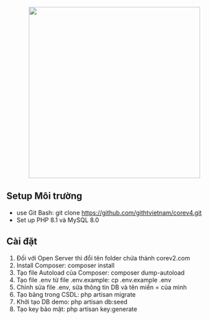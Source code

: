 <p align="center"><a href="https://laravel.com" target="_blank"><img src="https://raw.githubusercontent.com/laravel/art/master/logo-lockup/5%20SVG/2%20CMYK/1%20Full%20Color/laravel-logolockup-cmyk-red.svg" width="400"></a></p>

## Setup Môi trường

- use Git Bash: git clone https://github.com/githtvietnam/corev4.git
- Set up PHP 8.1 và MySQL 8.0


## Cài đặt

1. Đối với Open Server thì đổi tên folder chứa thành corev2.com
2. Install Composer: composer install
3. Tạo file Autoload của Composer: composer dump-autoload
4. Tạo file .env từ file .env.example: cp .env.example .env
5. Chỉnh sửa file .env, sửa thông tin DB và tên miền = của mình
6. Tạo bảng trong CSDL: php artisan migrate
7. Khởi tạo DB demo: php artisan db:seed
8. Tạo key bảo mật: php artisan key:generate
